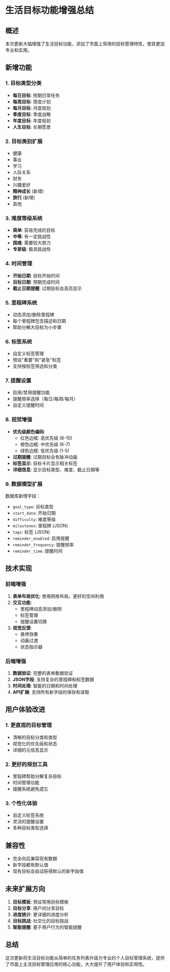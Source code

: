 # 生活目标功能增强总结

## 概述
本次更新大幅增强了生活目标功能，添加了市面上常用的目标管理特性，使其更加专业和实用。

## 新增功能

### 1. 目标类型分类
- **每日目标**: 短期日常任务
- **每周目标**: 周度计划
- **每月目标**: 月度规划
- **季度目标**: 季度战略
- **年度目标**: 年度规划
- **人生目标**: 长期愿景

### 2. 目标类别扩展
- 健康
- 事业
- 学习
- 人际关系
- 财务
- 兴趣爱好
- **精神成长** (新增)
- **旅行** (新增)
- 其他

### 3. 难度等级系统
- **简单**: 容易完成的目标
- **中等**: 有一定挑战性
- **困难**: 需要较大努力
- **专家级**: 极具挑战性

### 4. 时间管理
- **开始日期**: 目标开始时间
- **目标日期**: 预期完成时间
- **截止日期提醒**: 过期目标会高亮显示

### 5. 里程碑系统
- 动态添加/删除里程碑
- 每个里程碑包含描述和日期
- 帮助分解大目标为小步骤

### 6. 标签系统
- 自定义标签管理
- 预设"重要"和"紧急"标签
- 支持按标签筛选和分类

### 7. 提醒设置
- 启用/禁用提醒功能
- 提醒频率选择（每日/每周/每月）
- 自定义提醒时间

### 8. 视觉增强
- **优先级颜色编码**:
  - 红色边框: 高优先级 (8-10)
  - 橙色边框: 中优先级 (6-7)
  - 绿色边框: 低优先级 (1-5)
- **过期提醒**: 过期目标会有脉冲动画
- **标签显示**: 目标卡片显示相关标签
- **详细信息**: 显示目标类型、难度、截止日期等

### 9. 数据模型扩展
数据库新增字段：
- `goal_type`: 目标类型
- `start_date`: 开始日期
- `difficulty`: 难度等级
- `milestones`: 里程碑 (JSON)
- `tags`: 标签 (JSON)
- `reminder_enabled`: 启用提醒
- `reminder_frequency`: 提醒频率
- `reminder_time`: 提醒时间

## 技术实现

### 前端增强
1. **表单布局优化**: 使用网格布局，更好的空间利用
2. **交互功能**: 
   - 里程碑动态添加/删除
   - 标签管理
   - 提醒设置切换
3. **视觉反馈**: 
   - 悬停效果
   - 动画过渡
   - 状态指示器

### 后端增强
1. **数据验证**: 完整的表单数据验证
2. **JSON字段**: 支持复杂的里程碑和标签数据
3. **时间处理**: 智能的日期和时间处理
4. **API扩展**: 支持所有新字段的保存和读取

## 用户体验改进

### 1. 更直观的目标管理
- 清晰的目标分类和类型
- 视觉化的优先级和状态
- 详细的元信息显示

### 2. 更好的规划工具
- 里程碑帮助分解复杂目标
- 时间管理功能
- 提醒系统避免遗忘

### 3. 个性化体验
- 自定义标签系统
- 灵活的提醒设置
- 多种目标类型选择

## 兼容性
- 完全向后兼容现有数据
- 新字段都有默认值
- 现有目标会自动获得默认的新字段值

## 未来扩展方向
1. **目标模板**: 预设常用目标模板
2. **目标分享**: 用户间分享目标
3. **进度统计**: 更详细的进度分析
4. **目标挑战**: 社交化的目标挑战
5. **智能提醒**: 基于用户行为的智能提醒

## 总结
这次更新将生活目标功能从简单的任务列表升级为专业的个人目标管理系统，提供了市面上主流目标管理应用的核心功能，大大提升了用户体验和实用性。 
